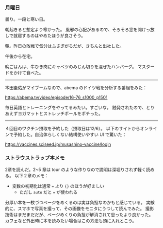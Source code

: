 ### 月曜日

曇り。一段と寒い日。

朝起きると想定より寒かった。
風邪の心配があるので、そろそろ窓を開けっ放しで就寝するのはやめたほうが良さそう。

朝。昨日の敗戦で気分はふさぎがちだが、きちんと出社した。

午後から在宅。

晩ごはんは、牛ひき肉にキャベツのみじん切りを混ぜたハンバーグ。
マスタードをかけて食べた。

---

本田圭佑がマイブームなので、abema のドイツ戦を分析する番組をみた：

https://abema.tv/video/episode/16-76_s1000_p1501

毎日英語とトレーニングをやってるみたい。すごいな。
触発されたので、とりあえずヨガマットとストレッチポールをポチった。

---

４回目のワクチン摂取を予約した（摂取日は12/6）。
以下のサイトからオンラインで予約した。自治体らしくない結構使いやすい UI で驚いた：

https://vaccines.sciseed.jp/musashino-vaccine/login

### ストラウストラップ本メモ

2章を読んだ。2~5 章は tour のような作りなので説明は深堀りされず軽く読める。
以下２章のメモ：

- 変数の初期化は通常 `=` より `{}` のほうが好ましい
    - ただし `auto` だと `=` が使われる

分厚い本を一枚づつページをめくるのは実は負担なのかもと感じている。
実験的に、スマホで写真を撮って、その画像をモニタにうつして読んでみた。
撮影技術はまだまだだが、ページめくりの負担が解消されて思ったより良かった。
カフェなど外出時に本を読みたい場合はこの方法も頭に入れとこう。